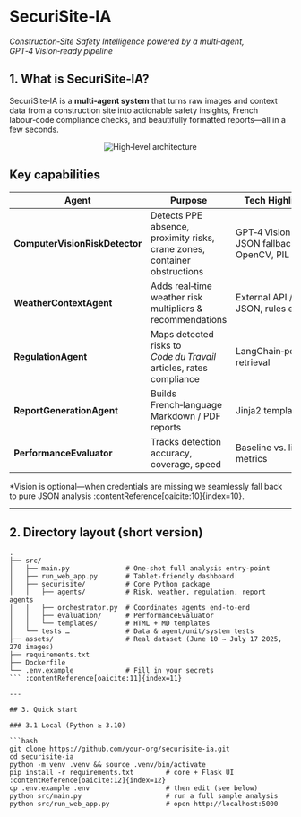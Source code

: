 # SecuriSite‑IA  
_Construction‑Site Safety Intelligence powered by a multi‑agent, GPT‑4 Vision‑ready pipeline_

## 1. What is SecuriSite‑IA?
SecuriSite‑IA is a **multi‑agent system** that turns raw images and context data from a construction site into actionable safety insights, French labour‑code compliance checks, and beautifully formatted reports—all in a few seconds.

<p align="center">
  <img alt="High‑level architecture" src="docs/img/architecture.svg">
</p>

Key capabilities
----------------
| Agent | Purpose | Tech Highlights |
|-------|---------|-----------------|
| **ComputerVisionRiskDetector** | Detects PPE absence, proximity risks, crane zones, container obstructions | GPT‑4 Vision\* or JSON fallback, OpenCV, PIL |
| **WeatherContextAgent** | Adds real‑time weather risk multipliers & recommendations | External API / local JSON, rules engine |
| **RegulationAgent** | Maps detected risks to _Code du Travail_ articles, rates compliance | LangChain‑powered retrieval |
| **ReportGenerationAgent** | Builds French‑language Markdown / PDF reports | Jinja2 templates |
| **PerformanceEvaluator** | Tracks detection accuracy, coverage, speed | Baseline vs. live metrics |

\*Vision is optional—when credentials are missing we seamlessly fall back to pure JSON analysis :contentReference[oaicite:10]{index=10}.

---

## 2. Directory layout (short version)

```text
.
├── src/
│   ├── main.py              # One‑shot full analysis entry‑point
│   ├── run_web_app.py       # Tablet‑friendly dashboard
│   ├── securisite/          # Core Python package
│   │   ├── agents/          # Risk, weather, regulation, report agents
│   │   ├── orchestrator.py  # Coordinates agents end‑to‑end
│   │   ├── evaluation/      # PerformanceEvaluator
│   │   └── templates/       # HTML + MD templates
│   └── tests …              # Data & agent/unit/system tests
├── assets/                  # Real dataset (June 10 → July 17 2025, 270 images)
├── requirements.txt
├── Dockerfile
└── .env.example             # Fill in your secrets
``` :contentReference[oaicite:11]{index=11}

---

## 3. Quick start

### 3.1 Local (Python ≥ 3.10)

```bash
git clone https://github.com/your‑org/securisite‑ia.git
cd securisite‑ia
python -m venv .venv && source .venv/bin/activate
pip install -r requirements.txt        # core + Flask UI :contentReference[oaicite:12]{index=12}
cp .env.example .env                   # then edit (see below)
python src/main.py                     # run a full sample analysis
python src/run_web_app.py              # open http://localhost:5000
